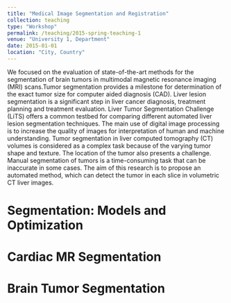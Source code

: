 ```yaml
---
title: "Medical Image Segmentation and Registration"
collection: teaching
type: "Workshop"
permalink: /teaching/2015-spring-teaching-1
venue: "University 1, Department"
date: 2015-01-01
location: "City, Country"
---
```

We focused on the evaluation of state-of-the-art methods for the segmentation of brain tumors in multimodal magnetic resonance imaging (MRI) scans.Tumor segmentation provides a milestone for determination of the exact tumor size for computer aided diagnosis (CAD). Liver lesion segmentation is a significant step in liver cancer diagnosis, treatment planning and treatment evaluation. Liver Tumor Segmentation Challenge (LiTS) offers a common testbed for comparing different automated liver lesion segmentation techniques. The main use of digital image processing is to increase the quality of images for interpretation of human and machine understanding. Tumor segmentation in liver computed tomography (CT) volumes is considered as a complex task because of the varying tumor shape and texture. The location of the tumor also presents a challenge. Manual segmentation of tumors is a time-consuming task that can be inaccurate in some cases. The aim of this research is to propose an automated method, which can detect the tumor in each slice in volumetric CT liver images.

Segmentation: Models and Optimization
======

Cardiac MR Segmentation
======

Brain Tumor Segmentation
======
